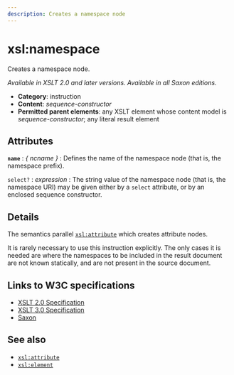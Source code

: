 ```yaml
---
description: Creates a namespace node
---
```


# xsl:namespace

Creates a namespace node.

_Available in XSLT 2.0 and later versions. Available in all Saxon editions._

- **Category**: instruction
- **Content**: _sequence-constructor_
- **Permitted parent elements**: any XSLT element whose content model is _sequence-constructor_; any literal result element

## Attributes

**`name`**
: _{ ncname }_
: Defines the name of the namespace node (that is, the namespace prefix).

`select?`
: _expression_
: The string value of the namespace node (that is, the namespace URI) may be given either by a `select` attribute, or by an enclosed sequence constructor.

## Details

The semantics parallel [`xsl:attribute`](xsl-attribute.md) which creates attribute nodes.

It is rarely necessary to use this instruction explicitly. The only cases it is needed are where the namespaces to be included in the result document are not known statically, and are not present in the source document.

## Links to W3C specifications

- [XSLT 2.0 Specification](http://www.w3.org/TR/xslt20/#element-namespace)
- [XSLT 3.0 Specification](http://www.w3.org/TR/xslt-30/#element-namespace)
- [Saxon](http://saxonica.com/documentation/index.html#!xsl-elements/namespace)

## See also

- [`xsl:attribute`](xsl-attribute.md)
- [`xsl:element`](xsl-element.md)
